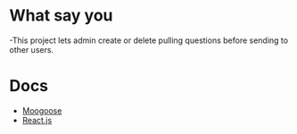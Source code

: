 # What say you
-This project lets admin  create or delete pulling questions  before sending to other users.

# Docs
- [Moogoose](https://mongoosejs.com/docs/)
- [React.js](https://reactjs.org)


